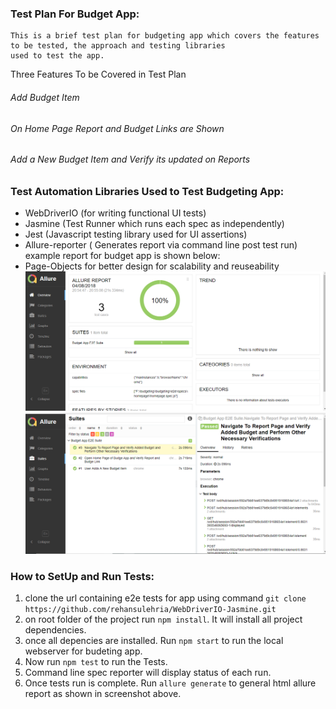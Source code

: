###  Test Plan For Budget App:
    
    This is a brief test plan for budgeting app which covers the features to be tested, the approach and testing libraries
    used to test the app.
   
   Three Features To be Covered in Test Plan
  
  ###### Add Budget Item
  ###### On Home Page Report and Budget Links are Shown
  ###### Add a New Budget Item and Verify its updated on Reports
  
 ###  Test Automation Libraries Used to Test Budgeting App:

  * WebDriverIO (for writing functional UI tests)
  * Jasmine (Test Runner which runs each spec as independently)
  * Jest (Javascript testing library used for UI assertions)
  * Allure-reporter ( Generates report via command line post test run) example report for budget app is shown below:
  * Page-Objects for better design for scalability and reuseability
  ![Screenshot](screenshot.png)![Screenshot](screenshot2.png)


  
  ### How to SetUp and Run Tests:
  
  1. clone the url containing e2e tests for app using command `git clone https://github.com/rehansulehria/WebDriverIO-Jasmine.git`
  2. on root folder of the project run `npm install`. It will install all project dependencies.
  3. once all depencies are installed. Run `npm start` to run the local webserver for budeting app.
  4. Now run `npm test` to run the Tests.
  5. Command line spec reporter will display status of each run.
  6. Once tests run is complete. Run `allure generate` to general html allure report as shown in screenshot above.
  






